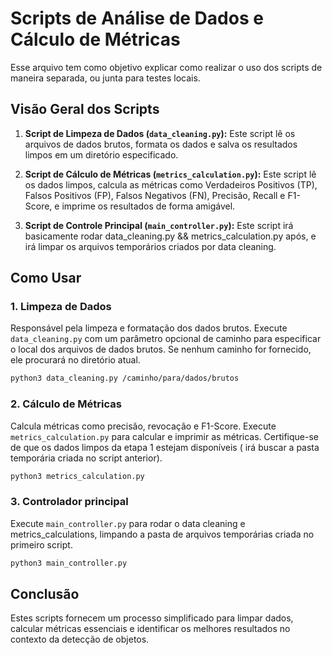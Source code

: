 # Scripts de Análise de Dados e Cálculo de Métricas

Esse arquivo tem como objetivo explicar como realizar o uso dos scripts de maneira separada, ou junta para testes locais.

## Visão Geral dos Scripts

1. **Script de Limpeza de Dados (`data_cleaning.py`):** Este script lê os arquivos de dados brutos, formata os dados e salva os resultados limpos em um diretório especificado.

2. **Script de Cálculo de Métricas (`metrics_calculation.py`):** Este script lê os dados limpos, calcula as métricas como Verdadeiros Positivos (TP), Falsos Positivos (FP), Falsos Negativos (FN), Precisão, Recall e F1-Score, e imprime os resultados de forma amigável.

3. **Script de Controle Principal (`main_controller.py`):** Este script irá basicamente rodar data_cleaning.py && metrics_calculation.py após, e irá limpar os arquivos temporários criados por data cleaning.

## Como Usar

### 1. Limpeza de Dados
Responsável pela limpeza e formatação dos dados brutos.
Execute `data_cleaning.py` com um parâmetro opcional de caminho para especificar o local dos arquivos de dados brutos. Se nenhum caminho for fornecido, ele procurará no diretório atual.

```bash
python3 data_cleaning.py /caminho/para/dados/brutos
```

### 2. Cálculo de Métricas
Calcula métricas como precisão, revocação e F1-Score.
Execute `metrics_calculation.py` para calcular e imprimir as métricas. Certifique-se de que os dados limpos da etapa 1 estejam disponíveis ( irá buscar a pasta temporária criada no script anterior).

```bash
python3 metrics_calculation.py
```

### 3. Controlador principal

Execute `main_controller.py` para rodar o data cleaning e metrics_calculations, limpando a pasta de arquivos temporárias criada no primeiro script.

```bash
python3 main_controller.py
```

## Conclusão

Estes scripts fornecem um processo simplificado para limpar dados, calcular métricas essenciais e identificar os melhores resultados no contexto da detecção de objetos.


